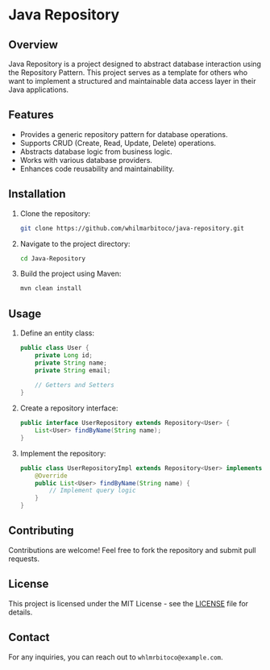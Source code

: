 # Java Repository

## Overview
Java Repository is a project designed to abstract database interaction using the Repository Pattern. This project serves as a template for others who want to implement a structured and maintainable data access layer in their Java applications.

## Features
- Provides a generic repository pattern for database operations.
- Supports CRUD (Create, Read, Update, Delete) operations.
- Abstracts database logic from business logic.
- Works with various database providers.
- Enhances code reusability and maintainability.

## Installation
1. Clone the repository:
   ```sh
   git clone https://github.com/whilmarbitoco/java-repository.git
   ```
2. Navigate to the project directory:
   ```sh
   cd Java-Repository
   ```
3. Build the project using Maven:
   ```sh
   mvn clean install
   ```
   

## Usage
1. Define an entity class:
   ```java
   public class User {
       private Long id;
       private String name;
       private String email;
       
       // Getters and Setters
   }
   ```
2. Create a repository interface:
   ```java
   public interface UserRepository extends Repository<User> {
       List<User> findByName(String name);
   }
   ```
3. Implement the repository:
   ```java
   public class UserRepositoryImpl extends Repository<User> implements UserRepository {
       @Override
       public List<User> findByName(String name) {
           // Implement query logic
       }
   }
   ```

## Contributing
Contributions are welcome! Feel free to fork the repository and submit pull requests.

## License
This project is licensed under the MIT License - see the [LICENSE](LICENSE) file for details.

## Contact
For any inquiries, you can reach out to `whlmrbitoco@example.com`.

